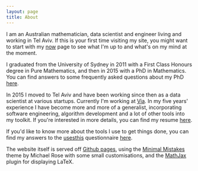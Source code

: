 ```yaml
---
layout: page
title: About
---
```


I am an Australian mathematician, data scientist and engineer living and working in Tel Aviv. If this is your first time visiting my site, you might want to start with my [now](http://www.clintonboys.com/now) page to see what I'm up to and what's on my mind at the moment. 

I graduated from the University of Sydney in 2011 with a First Class Honours degree in Pure Mathematics, and then in 2015 with a PhD in Mathematics. You can find answers to some frequently asked questions about my PhD [here](http://www.clintonboys.com/phd-faq/).

In 2015 I moved to Tel Aviv and have been working since then as a data scientist at various startups. Currently I'm working at [Via](http://ridewithvia.com). In my five years' experience I have become more and more of a generalist, incorporating software engineering, algorithm development and a lot of other tools into my toolkit. If you're interested in more details, you can find my resume [here](http://www.clintonboys.com/clinton_boys_cv.pdf).



If you'd like to know more about the tools I use to get things done, you can find my answers to the [usesthis](http://usesthis.com) questionnaire [here](http://www.clintonboys.com/uses-this/). 

The website itself is served off [Github pages](https://pages.github.com/), using the [Minimal Mistakes](https://github.com/mmistakes/minimal-mistakes) theme by Michael Rose with some small customisations, and the [MathJax](https://www.mathjax.org/) plugin for displaying LaTeX.

